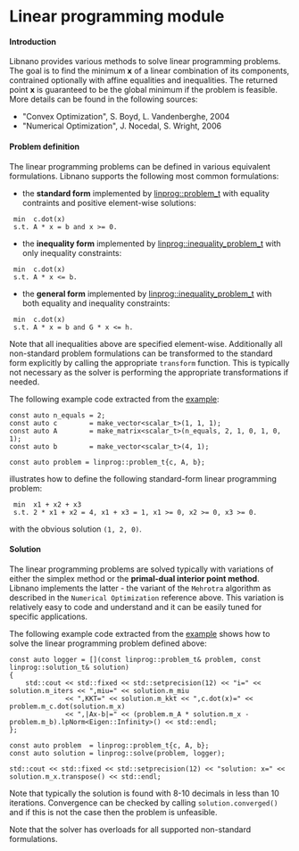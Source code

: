 # Linear programming module


#### Introduction

Libnano provides various methods to solve linear programming problems. The goal is to find the minimum **x** of a linear combination of its components, contrained optionally with affine equalities and inequalities. The returned point **x** is guaranteed to be the global minimum if the problem is feasible. More details can be found in the following sources:


* "Convex Optimization", S. Boyd, L. Vandenberghe, 2004
* "Numerical Optimization", J. Nocedal, S. Wright, 2006


#### Problem definition

The linear programming problems can be defined in various equivalent formulations. Libnano supports the following most common formulations:

* the **standard form** implemented by [linprog::problem_t](../include/nano/solver/linprog.h) with equality contraints and positive element-wise solutions:
```
 min  c.dot(x)
 s.t. A * x = b and x >= 0.
```

* the **inequality form** implemented by [linprog::inequality_problem_t](../include/nano/solver/linprog.h) with only inequality constraints:
```
 min  c.dot(x)
 s.t. A * x <= b.
```

* the **general form** implemented by [linprog::inequality_problem_t](../include/nano/solver/linprog.h) with both equality and inequality constraints:
```
 min  c.dot(x)
 s.t. A * x = b and G * x <= h.
```

Note that all inequalities above are specified element-wise. Additionally all non-standard problem formulations can be transformed to the standard form explicitly by calling the appropriate `transform` function. This is typically not necessary as the solver is performing the appropriate transformations if needed.


The following example code extracted from the [example](../example/src/linprog.cpp):
```
const auto n_equals = 2;
const auto c        = make_vector<scalar_t>(1, 1, 1);
const auto A        = make_matrix<scalar_t>(n_equals, 2, 1, 0, 1, 0, 1);
const auto b        = make_vector<scalar_t>(4, 1);

const auto problem = linprog::problem_t{c, A, b};
```

illustrates how to define the following standard-form linear programming problem:
```
 min  x1 + x2 + x3
 s.t. 2 * x1 + x2 = 4, x1 + x3 = 1, x1 >= 0, x2 >= 0, x3 >= 0.
```
with the obvious solution `(1, 2, 0)`.


#### Solution

The linear programming problems are solved typically with variations of either the simplex method or the **primal-dual interior point method**. Libnano implements the latter - the variant of the `Mehrotra` algorithm as described in the `Numerical Optimization` reference above. This variation is relatively easy to code and understand and it can be easily tuned for specific applications.

The following example code extracted from the [example](../example/src/linprog.cpp) shows how to solve the linear programming problem defined above:
```
const auto logger = [](const linprog::problem_t& problem, const linprog::solution_t& solution)
{
    std::cout << std::fixed << std::setprecision(12) << "i=" << solution.m_iters << ",miu=" << solution.m_miu
              << ",KKT=" << solution.m_kkt << ",c.dot(x)=" << problem.m_c.dot(solution.m_x)
              << ",|Ax-b|=" << (problem.m_A * solution.m_x - problem.m_b).lpNorm<Eigen::Infinity>() << std::endl;
};

const auto problem  = linprog::problem_t{c, A, b};
const auto solution = linprog::solve(problem, logger);

std::cout << std::fixed << std::setprecision(12) << "solution: x=" << solution.m_x.transpose() << std::endl;
```

Note that typically the solution is found with 8-10 decimals in less than 10 iterations. Convergence can be checked by calling `solution.converged()` and if this is not the case then the problem is unfeasible.

Note that the solver has overloads for all supported non-standard formulations.
